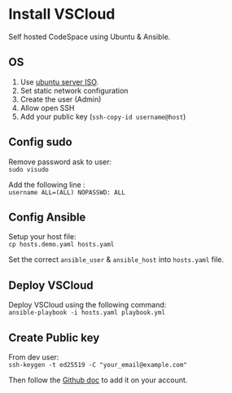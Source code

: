 # Install VSCloud

Self hosted CodeSpace using Ubuntu & Ansible.

## OS

1. Use [ubuntu server ISO](https://ubuntu.com/download/server).
2. Set static network configuration
3. Create the user (Admin)
4. Allow open SSH
5. Add your public key (`ssh-copy-id username@host`)

## Config sudo

Remove password ask to user:  
```sudo visudo```

Add the following line :  
```username ALL=(ALL) NOPASSWD: ALL```  

## Config Ansible

Setup your host file:  
```cp hosts.demo.yaml hosts.yaml```  

Set the correct `ansible_user` & `ansible_host` into `hosts.yaml` file.

## Deploy VSCloud

Deploy VSCloud using the following command:  
```ansible-playbook -i hosts.yaml playbook.yml```  

## Create Public key

From dev user:  
```ssh-keygen -t ed25519 -C "your_email@example.com"```  

Then follow the [Github doc](https://docs.github.com/en/authentication/connecting-to-github-with-ssh/adding-a-new-ssh-key-to-your-github-account) to add it on your account.  
